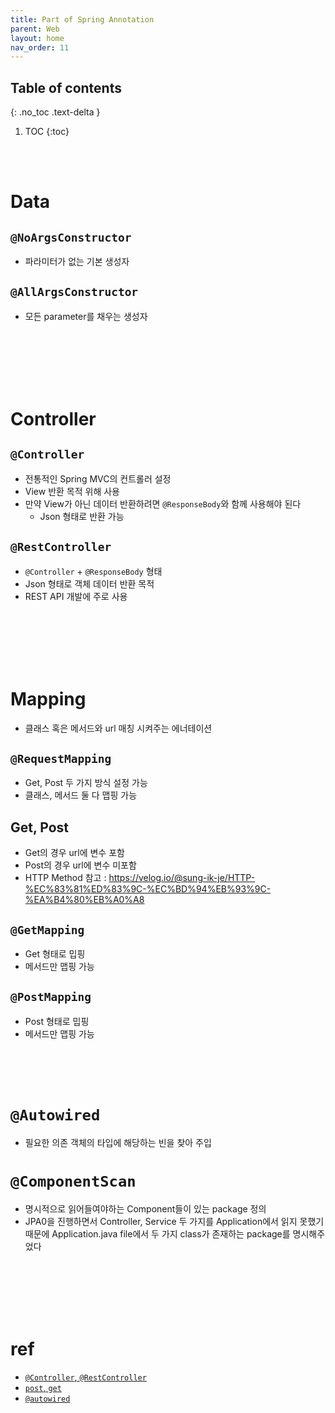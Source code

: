 ```yaml
---
title: Part of Spring Annotation
parent: Web
layout: home
nav_order: 11
---
```

## Table of contents
{: .no_toc .text-delta }
1. TOC
{:toc}

<br><br>

# Data

## ```@NoArgsConstructor```
- 파라미터가 없는 기본 생성자

## ```@AllArgsConstructor ```
- 모든 parameter를 채우는 생성자

<br><br><br><br><br>

# Controller

## ```@Controller```
- 전통적인 Spring MVC의 컨트롤러 설정
- View 반환 목적 위해 사용
- 만약 View가 아닌 데이터 반환하려면 ```@ResponseBody```와 함께 사용해야 된다
  - Json 형태로 반환 가능

## ```@RestController```
- ```@Controller``` + ```@ResponseBody``` 형태
- Json 형태로 객체 데이터 반환 목적
- REST API 개발에 주로 사용

<br><br><br><br><br>

# Mapping
- 클래스 혹은 메서드와 url 매칭 시켜주는 에너테이션

## ```@RequestMapping```
- Get, Post 두 가지 방식 설정 가능
- 클래스, 메서드 둘 다 맵핑 가능

## Get, Post
- Get의 경우 url에 변수 포함
- Post의 경우 url에 변수 미포함
- HTTP Method 참고 : https://velog.io/@sung-ik-je/HTTP-%EC%83%81%ED%83%9C-%EC%BD%94%EB%93%9C-%EA%B4%80%EB%A0%A8

## ```@GetMapping```
- Get 형태로 밉핑
- 메서드만 맵핑 가능

## ```@PostMapping```
- Post 형태로 밉핑
- 메서드만 맵핑 가능
<br><br><br><br><br>

# ```@Autowired```
- 필요한 의존 객체의 타입에 해당하는 빈을 찾아 주입

# ```@ComponentScan```
- 명시적으로 읽어들여야하는 Component들이 있는 package 정의
- JPA0을 진행하면서 Controller, Service 두 가지를 Application에서 읽지 못했기 때문에 Application.java file에서 두 가지 class가 존재하는 package를 명시해주었다

<br><br><br><br><br>

# ref
- <a href="https://mangkyu.tistory.com/49">```@Controller```, ```@RestController```</a>
- <a href="https://lsh2016.tistory.com/95">```post```, ```get```</a>
- <a href="https://devlog-wjdrbs96.tistory.com/166">```@autowired```</a>
